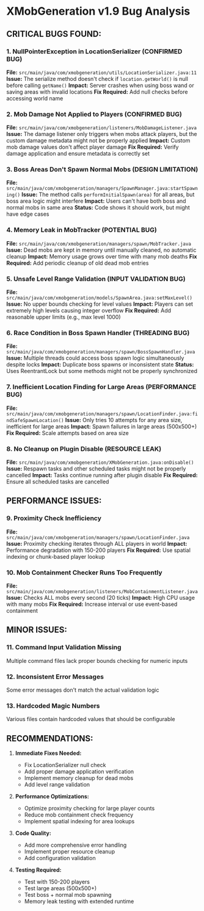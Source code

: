 # XMobGeneration v1.9 Bug Analysis

## CRITICAL BUGS FOUND:

### 1. **NullPointerException in LocationSerializer** (CONFIRMED BUG)
**File:** `src/main/java/com/xmobgeneration/utils/LocationSerializer.java:11`
**Issue:** The serialize method doesn't check if `location.getWorld()` is null before calling `getName()`
**Impact:** Server crashes when using boss wand or saving areas with invalid locations
**Fix Required:** Add null checks before accessing world name

### 2. **Mob Damage Not Applied to Players** (CONFIRMED BUG)
**File:** `src/main/java/com/xmobgeneration/listeners/MobDamageListener.java`
**Issue:** The damage listener only triggers when mobs attack players, but the custom damage metadata might not be properly applied
**Impact:** Custom mob damage values don't affect player damage
**Fix Required:** Verify damage application and ensure metadata is correctly set

### 3. **Boss Areas Don't Spawn Normal Mobs** (DESIGN LIMITATION)
**File:** `src/main/java/com/xmobgeneration/managers/SpawnManager.java:startSpawning()`
**Issue:** The method calls `performInitialSpawn(area)` for all areas, but boss area logic might interfere
**Impact:** Users can't have both boss and normal mobs in same area
**Status:** Code shows it should work, but might have edge cases

### 4. **Memory Leak in MobTracker** (POTENTIAL BUG)
**File:** `src/main/java/com/xmobgeneration/managers/spawn/MobTracker.java`
**Issue:** Dead mobs are kept in memory until manually cleaned, no automatic cleanup
**Impact:** Memory usage grows over time with many mob deaths
**Fix Required:** Add periodic cleanup of old dead mob entries

### 5. **Unsafe Level Range Validation** (INPUT VALIDATION BUG)
**File:** `src/main/java/com/xmobgeneration/models/SpawnArea.java:setMaxLevel()`
**Issue:** No upper bounds checking for level values
**Impact:** Players can set extremely high levels causing integer overflow
**Fix Required:** Add reasonable upper limits (e.g., max level 1000)

### 6. **Race Condition in Boss Spawn Handler** (THREADING BUG)
**File:** `src/main/java/com/xmobgeneration/managers/spawn/BossSpawnHandler.java`
**Issue:** Multiple threads could access boss spawn logic simultaneously despite locks
**Impact:** Duplicate boss spawns or inconsistent state
**Status:** Uses ReentrantLock but some methods might not be properly synchronized

### 7. **Inefficient Location Finding for Large Areas** (PERFORMANCE BUG)
**File:** `src/main/java/com/xmobgeneration/managers/spawn/LocationFinder.java:findSafeSpawnLocation()`
**Issue:** Only tries 10 attempts for any area size, inefficient for large areas
**Impact:** Spawn failures in large areas (500x500+)
**Fix Required:** Scale attempts based on area size

### 8. **No Cleanup on Plugin Disable** (RESOURCE LEAK)
**File:** `src/main/java/com/xmobgeneration/XMobGeneration.java:onDisable()`
**Issue:** Respawn tasks and other scheduled tasks might not be properly cancelled
**Impact:** Tasks continue running after plugin disable
**Fix Required:** Ensure all scheduled tasks are cancelled

## PERFORMANCE ISSUES:

### 9. **Proximity Check Inefficiency**
**File:** `src/main/java/com/xmobgeneration/managers/spawn/LocationFinder.java`
**Issue:** Proximity checking iterates through ALL players in world
**Impact:** Performance degradation with 150-200 players
**Fix Required:** Use spatial indexing or chunk-based player lookup

### 10. **Mob Containment Checker Runs Too Frequently**
**File:** `src/main/java/com/xmobgeneration/listeners/MobContainmentListener.java`
**Issue:** Checks ALL mobs every second (20 ticks)
**Impact:** High CPU usage with many mobs
**Fix Required:** Increase interval or use event-based containment

## MINOR ISSUES:

### 11. **Command Input Validation Missing**
Multiple command files lack proper bounds checking for numeric inputs

### 12. **Inconsistent Error Messages**
Some error messages don't match the actual validation logic

### 13. **Hardcoded Magic Numbers**
Various files contain hardcoded values that should be configurable

## RECOMMENDATIONS:

1. **Immediate Fixes Needed:**
   - Fix LocationSerializer null check
   - Add proper damage application verification
   - Implement memory cleanup for dead mobs
   - Add level range validation

2. **Performance Optimizations:**
   - Optimize proximity checking for large player counts
   - Reduce mob containment check frequency
   - Implement spatial indexing for area lookups

3. **Code Quality:**
   - Add more comprehensive error handling
   - Implement proper resource cleanup
   - Add configuration validation

4. **Testing Required:**
   - Test with 150-200 players
   - Test large areas (500x500+)
   - Test boss + normal mob spawning
   - Memory leak testing with extended runtime